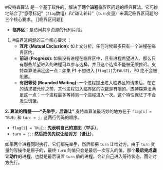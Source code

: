 #皮特森算法 是一个基于软件的、解决了**两个进程**临界区问题的经典算法。它巧妙地结合了“意愿标记”（`flag`数组）和“谦让轮转”（`turn`变量）来满足临界区问题的三个核心要求。
[[临界区问题]] 
 - **临界区**：是访问共享资源的代码片段。
1. #临界区问题的三个核心要求 ：
	*   **互斥 (Mutual Exclusion):** 如上文分析，任何时候最多只有一个进程在临界区内。
	*   **前进 (Progress):** 如果没有进程在临界区中，且有进程希望进入，那么只有那些希望进入的进程可以参与选择，并且这个选择不能被无限推迟。皮特森算法满足这一点：如果 P1 不想进入 (`flag[1]`为`FALSE`)，P0 绝不会被阻塞。
	*   **有限等待 (Bounded Waiting):** 一个进程提出进入临界区的请求后，在它的请求被允许之前，其他进程进入临界区的次数是有限的。皮特森算法满足这一点：一个进程最多等待另一个进程进入一次。这个特性保证了不会发生饥饿。

**2. 算法的精髓——“先举手，后谦让”**
皮特森算法最巧妙的地方在于 `flag[i] = TRUE;` 和 `turn = j;` 这两行代码的顺序。

*   `flag[i] = TRUE;`: **先表明自己的意图（举手）**。
*   `turn = j;`: **然后把优先权让给对方（谦让）**。

如果两个进程同时执行，它们都先举手，然后都把 `turn` 让给对方。由于 `turn` 变量的写操作是原子的，最终 `turn` 的值只会是最后一次写入的值。那个**最后完成谦让动作**的进程，也就是最后设置 `turn` 值的进程，会让自己进入等待状态，而让对方先行。


